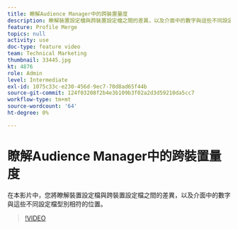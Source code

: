 ```yaml
---
title: 瞭解Audience Manager中的跨裝置量度
description: 瞭解裝置設定檔與跨裝置設定檔之間的差異，以及介面中的數字與這些不同設定檔型別相符的位置。
feature: Profile Merge
topics: null
activity: use
doc-type: feature video
team: Technical Marketing
thumbnail: 33445.jpg
kt: 4876
role: Admin
level: Intermediate
exl-id: 1075c33c-e230-456d-9ec7-70d8ad65f44b
source-git-commit: 124f03208f2b4e3b109b3f02a2d3d59210da5cc7
workflow-type: tm+mt
source-wordcount: '64'
ht-degree: 0%

---
```


# 瞭解Audience Manager中的跨裝置量度

在本影片中，您將瞭解裝置設定檔與跨裝置設定檔之間的差異，以及介面中的數字與這些不同設定檔型別相符的位置。

>[!VIDEO](https://video.tv.adobe.com/v/33445/?quality=12)
